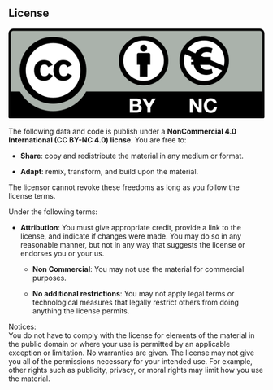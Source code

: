 ## License

![](Images/License.png)

The following data and code is publish under a **NonCommercial 4.0
International (CC BY-NC 4.0) licnse**. You are free to:

-   **Share**: copy and redistribute the material in any medium or
    format.

-   **Adapt**: remix, transform, and build upon the material.

The licensor cannot revoke these freedoms as long as you follow the
license terms.

Under the following terms:

-   **Attribution**: You must give appropriate credit, provide a link to
    the license, and indicate if changes were made. You may do so in any
    reasonable manner, but not in any way that suggests the license or
    endorses you or your us.

    -   **Non Commercial**: You may not use the material for commercial
        purposes.

    -   **No additional restrictions**: You may not apply legal terms or
        technological measures that legally restrict others from doing
        anything the license permits.

Notices:  
You do not have to comply with the license for elements of the material
in the public domain or where your use is permitted by an applicable
exception or limitation. No warranties are given. The license may not
give you all of the permissions necessary for your intended use. For
example, other rights such as publicity, privacy, or moral rights may
limit how you use the material.
